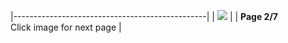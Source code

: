 |------------------------------------------------|
| [![](natpunchpanel2.jpg)](natpunchpanel3.html) |
| **Page 2/7**                                   
 Click image for next page                       |
